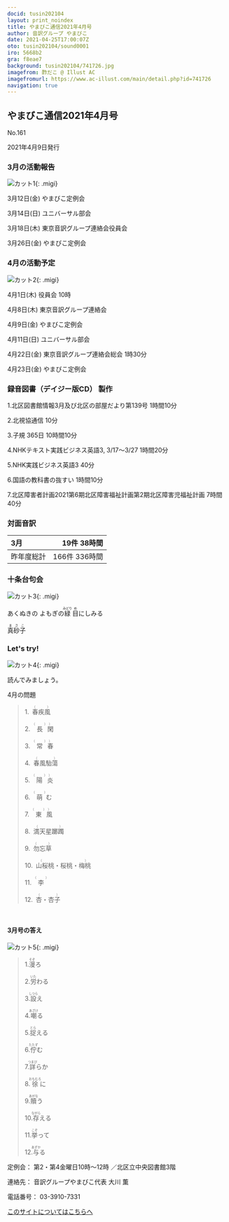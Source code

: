 ```yaml
---
docid: tusin202104
layout: print_noindex
title: やまびこ通信2021年4月号
author: 音訳グループ やまびこ
date: 2021-04-25T17:00:07Z
oto: tusin202104/sound0001
iro: 5668b2
gra: f8eae7
background: tusin202104/741726.jpg
imagefrom: 酢だこ @ Illust AC
imagefromurl: https://www.ac-illust.com/main/detail.php?id=741726
navigation: true
---
```



## <span data-dur="4.121" data-begin="2.750" id="xmri_0001" markdown="1">やまびこ通信2021年4月号</span>

<span data-dur="2.571" data-begin="6.871" id="xmri_0002" markdown="1">No.161</span>

<span data-dur="4.592" data-begin="9.442" id="xmri_0003" markdown="1">2021年4月9日発行</span>


### <span data-dur="2.738" data-begin="19.181" id="xmri_0006" markdown="1">3月の活動報告</span>

![カット1](media/tusin202104/cut1.png){: .migi}

<span data-dur="2.349" data-begin="23.769" id="xmri_0008" markdown="1">3月12日(金)</span>
<span data-dur="2.602" data-begin="26.118" id="xmri_0009" markdown="1">やまびこ定例会</span>

<span data-dur="2.334" data-begin="28.720" id="xmri_000A" markdown="1">3月14日(日)</span>
<span data-dur="2.504" data-begin="31.054" id="xmri_000B" markdown="1">ユニバーサル部会</span>

<span data-dur="2.527" data-begin="33.558" id="xmri_000C" markdown="1">3月18日(木)</span>
<span data-dur="4.273" data-begin="36.085" id="xmri_000D" markdown="1">東京音訳グループ連絡会役員会</span>

<span data-dur="2.564" data-begin="40.358" id="xmri_000E" markdown="1">3月26日(金)</span>
<span data-dur="4.003" data-begin="42.922" id="xmri_000F" markdown="1">やまびこ定例会</span>


### <span data-dur="2.504" data-begin="46.925" id="xmri_0010" markdown="1">4月の活動予定</span>

![カット2](media/tusin202104/cut2.png){: .migi}

<span data-dur="2.144" data-begin="51.279" id="xmri_0012" markdown="1">4月1日(木)</span>
<span data-dur="2.75" data-begin="53.423" id="xmri_0013" markdown="1">役員会 10時</span>

<span data-dur="2.022" data-begin="56.173" id="xmri_0014" markdown="1">4月8日(木)</span>
<span data-dur="3.364" data-begin="58.195" id="xmri_0015" markdown="1">東京音訳グループ連絡会</span>

<span data-dur="2.11" data-begin="61.559" id="xmri_0016" markdown="1">4月9日(金)</span>
<span data-dur="2.603" data-begin="63.669" id="xmri_0017" markdown="1">やまびこ定例会</span>

<span data-dur="2.397" data-begin="66.272" id="xmri_0018" markdown="1">4月11日(日)</span>
<span data-dur="2.503" data-begin="68.669" id="xmri_0019" markdown="1">ユニバーサル部会</span>

<span data-dur="2.355" data-begin="71.172" id="xmri_001A" markdown="1">4月22日(金)</span>
<span data-dur="5.088" data-begin="73.527" id="xmri_001B" markdown="1">東京音訳グループ連絡会総会 1時30分</span>

<span data-dur="2.475" data-begin="78.615" id="xmri_001C" markdown="1">4月23日(金)</span>
<span data-dur="4.003" data-begin="81.090" id="xmri_001D" markdown="1">やまびこ定例会</span>


### <span data-dur="4.731" data-begin="85.093" id="xmri_001E" markdown="1">録音図書（デイジー版CD） 製作</span>




<span data-dur="0.816" data-begin="91.374" id="xmri_0020" markdown="1">1.</span><span data-dur="5.929" data-begin="92.190" id="xmri_0021" markdown="1">北区図書館情報3月及び北区の部屋だより第139号</span>
<span data-dur="2.468" data-begin="98.119" id="xmri_0022" markdown="1">1時間10分</span>


<span data-dur="0.704" data-begin="100.587" id="xmri_0023" markdown="1">2.</span><span data-dur="1.628" data-begin="101.291" id="xmri_0024" markdown="1">北視協通信</span>
<span data-dur="1.886" data-begin="102.919" id="xmri_0025" markdown="1">10分</span>


<span data-dur="0.87" data-begin="104.805" id="xmri_0026" markdown="1">3.</span><span data-dur="3.853" data-begin="105.675" id="xmri_0027" markdown="1">子規 365日</span>
<span data-dur="2.461" data-begin="109.528" id="xmri_0028" markdown="1">10時間10分</span>


<span data-dur="0.798" data-begin="111.989" id="xmri_0029" markdown="1">4.</span><span data-dur="3.615" data-begin="112.787" id="xmri_002A" markdown="1">NHKテキスト実践ビジネス英語3,</span>
<span data-dur="3.792" data-begin="116.402" id="xmri_002B" markdown="1">3/17～3/27</span>
<span data-dur="2.593" data-begin="120.194" id="xmri_002C" markdown="1">1時間20分</span>


<span data-dur="0.715" data-begin="122.787" id="xmri_002D" markdown="1">5.</span><span data-dur="2.874" data-begin="123.502" id="xmri_002E" markdown="1">NHK実践ビジネス英語3</span>
<span data-dur="2.09" data-begin="126.376" id="xmri_002F" markdown="1">40分</span>


<span data-dur="0.859" data-begin="128.466" id="xmri_0030" markdown="1">6.</span><span data-dur="2.178" data-begin="129.325" id="xmri_0031" markdown="1">国語の教科書の抜すい</span>
<span data-dur="2.468" data-begin="131.503" id="xmri_0032" markdown="1">1時間10分</span>


<span data-dur="0.828" data-begin="133.971" id="xmri_0033" markdown="1">7.</span><span data-dur="7.911" data-begin="134.799" id="xmri_0034" markdown="1">北区障害者計画2021第6期北区障害福祉計画第2期北区障害児福祉計画</span>
<span data-dur="4.105" data-begin="142.710" id="xmri_0035" markdown="1">7時間40分</span>


### <span data-dur="2.666" data-begin="146.815" id="xmri_0036" markdown="1">対面音訳</span>

<span data-dur="1.18" data-begin="149.481" id="xmri_0037" markdown="1">3月|</span><span data-dur="3.487" data-begin="150.661" id="xmri_0038" markdown="1">19件 38時間</span>
|:---|---:|
<span data-dur="1.752" data-begin="154.148" id="xmri_0039" markdown="1">昨年度総計|</span><span data-dur="5.815" data-begin="155.900" id="xmri_003A" markdown="1">166件 336時間</span>


### <span data-dur="3.468" data-begin="161.715" id="xmri_003B" markdown="1">十条台句会</span>

![カット3](media/tusin202104/cut3.png){: .migi}

<span data-dur="10.644" data-begin="166.333" id="xmri_003D" markdown="1">あくぬきの
よもぎの<ruby class="ruby_level_3">緑<rp>(</rp><rt>みどり</rt><rp>)</rp></ruby>
<ruby class="ruby_level_1">目<rp>(</rp><rt>め</rt><rp>)</rp></ruby>にしみる</span>

<span data-dur="3.278" data-begin="176.977" id="xmri_0043" markdown="1" class="haigo"><ruby class="ruby_level_3">真<rp>(</rp><rt>ま</rt><rp>)</rp></ruby><ruby class="ruby_level_6">砂<rp>(</rp><rt>さ</rt><rp>)</rp></ruby><ruby class="ruby_level_1">子<rp>(</rp><rt>こ</rt><rp>)</rp></ruby></span>

### <span data-dur="2.45" data-begin="180.755" id="xmri_0045" markdown="1">Let's try!</span>

![カット4](media/tusin202104/cut4.png){: .migi}

<span data-dur="2.787" data-begin="185.055" id="xmri_0047" markdown="1">読んでみましょう。</span>

<span data-dur="2.748" data-begin="187.842" id="xmri_0048" markdown="1">4月の問題</span>

<blockquote markdown="1">
1.&ensp;<ruby class="ruby_level_7">春疾風<rp>(</rp><rt>（　　　）</rt><rp>)</rp></ruby>

2.&ensp;<ruby class="ruby_level_7">長<rp>(</rp><rt>（　　　）</rt><rp>)</rp>閑<rp>(</rp><rt>）</rt><rp>)</rp></ruby>

3.&ensp;<ruby class="ruby_level_5">常<rp>(</rp><rt>（　　　）</rt><rp>)</rp>春<rp>(</rp><rt>）</rt><rp>)</rp></ruby>

4.&ensp;<ruby>春風駘蕩<rp>(</rp><rt>（　　　）</rt><rp>)</rp></ruby>

5.&ensp;<ruby class="ruby_level_7">陽<rp>(</rp><rt>（　　　）</rt><rp>)</rp>炎<rp>(</rp><rt>）</rt><rp>)</rp></ruby>

6.&ensp;<ruby>萌<rp>(</rp><rt>（　　　）</rt><rp>)</rp></ruby>む

7.&ensp;<ruby class="ruby_level_2">東<rp>(</rp><rt>（　　　）</rt><rp>)</rp>風<rp>(</rp><rt>）</rt><rp>)</rp></ruby>

8.&ensp;<ruby>満天星躑躅<rp>(</rp><rt>（　　　）</rt><rp>)</rp></ruby>

9.&ensp;<ruby>勿忘草<rp>(</rp><rt>（　　　）</rt><rp>)</rp></ruby>

10.&ensp;<ruby class="ruby_level_7">山桜桃・桜桃・梅桃<rp>(</rp><rt>（　　　）</rt><rp>)</rp></ruby>

11.&ensp;<ruby>李<rp>(</rp><rt>（　　　）</rt><rp>)</rp></ruby>

12.&ensp;<ruby>杏・杏子<rp>(</rp><rt>（　　　）</rt><rp>)</rp></ruby>

</blockquote>
&ensp;

#### <span data-dur="2.35" data-begin="194.415" id="xmri_004A" markdown="1">3月号の答え</span>

![カット5](media/tusin202104/cut5.png){: .migi}
<blockquote markdown="1">

<span data-dur="0.816" data-begin="198.615" id="xmri_004C" markdown="1">1.</span><span data-dur="1.514" data-begin="199.431" id="xmri_004D" markdown="1"><ruby class="ruby_level_7">漫<rp>(</rp><rt>そぞ</rt><rp>)</rp></ruby>ろ</span>


<span data-dur="0.704" data-begin="200.945" id="xmri_004E" markdown="1">2.</span><span data-dur="1.494" data-begin="201.649" id="xmri_004F" markdown="1"><ruby class="ruby_level_4">労<rp>(</rp><rt>いた</rt><rp>)</rp></ruby>わる</span>


<span data-dur="0.871" data-begin="203.143" id="xmri_0050" markdown="1">3.</span><span data-dur="1.558" data-begin="204.014" id="xmri_0051" markdown="1"><ruby class="ruby_level_5">設<rp>(</rp><rt>しつら</rt><rp>)</rp></ruby>え</span>


<span data-dur="0.797" data-begin="205.572" id="xmri_0052" markdown="1">4.</span><span data-dur="1.51" data-begin="206.369" id="xmri_0053" markdown="1"><ruby>嘲<rp>(</rp><rt>あざけ</rt><rp>)</rp></ruby>る</span>


<span data-dur="0.714" data-begin="207.879" id="xmri_0054" markdown="1">5.</span><span data-dur="1.457" data-begin="208.593" id="xmri_0055" markdown="1"><ruby>捉<rp>(</rp><rt>とら</rt><rp>)</rp></ruby>える</span>


<span data-dur="0.859" data-begin="210.050" id="xmri_0056" markdown="1">6.</span><span data-dur="1.55" data-begin="210.909" id="xmri_0057" markdown="1"><ruby>佇<rp>(</rp><rt>たたず</rt><rp>)</rp></ruby>む</span>


<span data-dur="0.828" data-begin="212.459" id="xmri_0058" markdown="1">7.</span><span data-dur="1.737" data-begin="213.287" id="xmri_0059" markdown="1"><ruby class="ruby_level_7">詳<rp>(</rp><rt>つまび</rt><rp>)</rp></ruby>らか</span>


<span data-dur="0.848" data-begin="215.024" id="xmri_005A" markdown="1">8.</span><span data-dur="1.643" data-begin="215.872" id="xmri_005B" markdown="1"><ruby class="ruby_level_7">徐<rp>(</rp><rt>おもむろ</rt><rp>)</rp></ruby>に</span>


<span data-dur="0.813" data-begin="217.515" id="xmri_005C" markdown="1">9.</span><span data-dur="1.494" data-begin="218.328" id="xmri_005D" markdown="1"><ruby>贖<rp>(</rp><rt>あがな</rt><rp>)</rp></ruby>う</span>


<span data-dur="0.8" data-begin="219.822" id="xmri_005E" markdown="1">10.</span><span data-dur="1.6" data-begin="220.622" id="xmri_005F" markdown="1"><ruby class="ruby_level_6">存<rp>(</rp><rt>ながら</rt><rp>)</rp></ruby>える</span>


<span data-dur="1.099" data-begin="222.222" id="xmri_0060" markdown="1">11.</span><span data-dur="1.59" data-begin="223.321" id="xmri_0061" markdown="1"><ruby class="ruby_level_4">挙<rp>(</rp><rt>こぞ</rt><rp>)</rp></ruby>って</span>


<span data-dur="0.946" data-begin="224.911" id="xmri_0062" markdown="1">12.</span><span data-dur="1.491" data-begin="225.857" id="xmri_0063" markdown="1"><ruby class="ruby_level_7">与<rp>(</rp><rt>あずか</rt><rp>)</rp></ruby>る</span>

</blockquote>


<span data-dur="1.204" data-begin="227.348" id="xmri_0064" markdown="1">定例会：</span>
<span data-dur="3.238" data-begin="228.552" id="xmri_0065" markdown="1">第2・第4金曜日10時～12時</span>
<span data-dur="3.047" data-begin="231.790" id="xmri_0066" markdown="1">／北区立中央図書館3階</span>  

<span data-dur="1.318" data-begin="234.837" id="xmri_0067" markdown="1">連絡先：</span>
<span data-dur="3.945" data-begin="236.155" id="xmri_0068" markdown="1">音訳グループやまびこ代表 大川 薫</span>  

<span data-dur="1.409" data-begin="240.100" id="xmri_0069" markdown="1">電話番号：</span>
<span data-dur="4.305" data-begin="241.509" id="xmri_006A" markdown="1">03-3910-7331</span>  

<a data-dur="5.93" data-begin="245.814" id="xmri_006B" markdown="1" href="mailto:ymbk2016ml@gmail.com?Subject=やまびこウェブサイトについて">このサイトについてはこちらへ</a>


